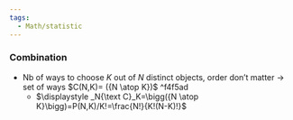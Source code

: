 ```yaml
---
tags:
  - Math/statistic
---
```

### Combination
- Nb of ways to choose $K$ out of $N$ distinct objects, order don’t matter $\to$ set of ways $C(N,K)= ({N \atop K})$ ^f4f5ad
	- $\displaystyle _N{\text C}_K=\bigg({N \atop K}\bigg)=P(N,K)/K!=\frac{N!}{K!(N-K)!}$